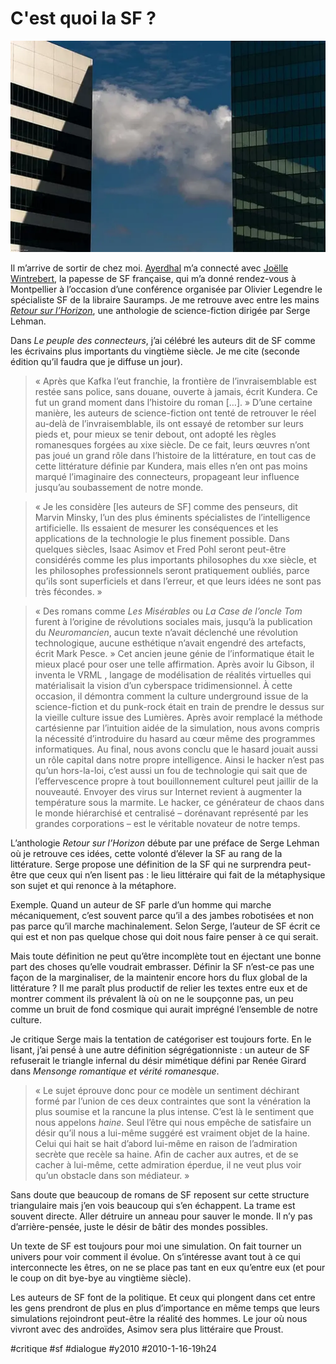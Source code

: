 # C'est quoi la SF ?

![](_i/2538282122_20cfa439a91.webp)

Il m’arrive de sortir de chez moi. [Ayerdhal](http://fr.wikipedia.org/wiki/Ayerdhal) m’a connecté avec [Joëlle Wintrebert](http://www.wintrebert.info/fr/), la papesse de SF française, qui m’a donné rendez-vous à Montpellier à l’occasion d’une conférence organisée par Olivier Legendre le spécialiste SF de la libraire Sauramps. Je me retrouve avec entre les mains [*Retour sur l’Horizon*](http://www.amazon.fr/Retour-sur-lhorizon-Quinze-science-fiction/dp/2207260550), une anthologie de science-fiction dirigée par Serge Lehman.

Dans *Le peuple des connecteurs*, j’ai célébré les auteurs dit de SF comme les écrivains plus importants du vingtième siècle. Je me cite (seconde édition qu’il faudra que je diffuse un jour).

> « Après que Kafka l’eut franchie, la frontière de l’invraisemblable est restée sans police, sans douane, ouverte à jamais, écrit Kundera. Ce fut un grand moment dans l’histoire du roman […]. » D’une certaine manière, les auteurs de science-fiction ont tenté de retrouver le réel au-delà de l’invraisemblable, ils ont essayé de retomber sur leurs pieds et, pour mieux se tenir debout, ont adopté les règles romanesques forgées au xixe siècle. De ce fait, leurs œuvres n’ont pas joué un grand rôle dans l’histoire de la littérature, en tout cas de cette littérature définie par Kundera, mais elles n’en ont pas moins marqué l’imaginaire des connecteurs, propageant leur influence jusqu’au soubassement de notre monde.

> « Je les considère [les auteurs de SF] comme des penseurs, dit Marvin Minsky, l’un des plus éminents spécialistes de l’intelligence artificielle. Ils essaient de mesurer les conséquences et les applications de la technologie le plus finement possible. Dans quelques siècles, Isaac Asimov et Fred Pohl seront peut-être considérés comme les plus importants philosophes du xxe siècle, et les philosophes professionnels seront pratiquement oubliés, parce qu’ils sont superficiels et dans l’erreur, et que leurs idées ne sont pas très fécondes. »

> « Des romans comme *Les Misérables* ou *La Case de l’oncle Tom* furent à l’origine de révolutions sociales mais, jusqu’à la publication du *Neuromancien*, aucun texte n’avait déclenché une révolution technologique, aucune esthétique n’avait engendré des artefacts, écrit Mark Pesce. » Cet ancien jeune génie de l’informatique était le mieux placé pour oser une telle affirmation. Après avoir lu Gibson, il inventa le VRML , langage de modélisation de réalités virtuelles qui matérialisait la vision d’un cyberspace tridimensionnel. À cette occasion, il démontra comment la culture underground issue de la science-fiction et du punk-rock était en train de prendre le dessus sur la vieille culture issue des Lumières. Après avoir remplacé la méthode cartésienne par l’intuition aidée de la simulation, nous avons compris la nécessité d’introduire du hasard au cœur même des programmes informatiques. Au final, nous avons conclu que le hasard jouait aussi un rôle capital dans notre propre intelligence. Ainsi le hacker n’est pas qu’un hors-la-loi, c’est aussi un fou de technologie qui sait que de l’effervescence propre à tout bouillonnement culturel peut jaillir de la nouveauté. Envoyer des virus sur Internet revient à augmenter la température sous la marmite. Le hacker, ce générateur de chaos dans le monde hiérarchisé et centralisé – dorénavant représenté par les grandes corporations – est le véritable novateur de notre temps.

L’anthologie *Retour sur l’Horizon* débute par une préface de Serge Lehman où je retrouve ces idées, cette volonté d’élever la SF au rang de la littérature. Serge propose une définition de la SF qui ne surprendra peut-être que ceux qui n’en lisent pas : le lieu littéraire qui fait de la métaphysique son sujet et qui renonce à la métaphore.

Exemple. Quand un auteur de SF parle d’un homme qui marche mécaniquement, c’est souvent parce qu’il a des jambes robotisées et non pas parce qu’il marche machinalement. Selon Serge, l’auteur de SF écrit ce qui est et non pas quelque chose qui doit nous faire penser à ce qui serait.

Mais toute définition ne peut qu’être incomplète tout en éjectant une bonne part des choses qu’elle voudrait embrasser. Définir la SF n’est-ce pas une façon de la marginaliser, de la maintenir encore hors du flux global de la littérature ? Il me paraît plus productif de relier les textes entre eux et de montrer comment ils prévalent là où on ne le soupçonne pas, un peu comme un bruit de fond cosmique qui aurait imprégné l’ensemble de notre culture.

Je critique Serge mais la tentation de catégoriser est toujours forte. En le lisant, j’ai pensé à une autre définition ségrégationniste : un auteur de SF refuserait le triangle infernal du désir mimétique défini par Renée Girard dans *Mensonge romantique et vérité romanesque*.

> « Le sujet éprouve donc pour ce modèle un sentiment déchirant formé par l’union de ces deux contraintes que sont la vénération la plus soumise et la rancune la plus intense. C’est là le sentiment que nous appelons *haine*. Seul l’être qui nous empêche de satisfaire un désir qu’il nous a lui-même suggéré est vraiment objet de la haine. Celui qui hait se hait d’abord lui-même en raison de l’admiration secrète que recèle sa haine. Afin de cacher aux autres, et de se cacher à lui-même, cette admiration éperdue, il ne veut plus voir qu’un obstacle dans son médiateur. »

Sans doute que beaucoup de romans de SF reposent sur cette structure triangulaire mais j’en vois beaucoup qui s’en échappent. La trame est souvent directe. Aller détruire un anneau pour sauver le monde. Il n’y pas d’arrière-pensée, juste le désir de bâtir des mondes possibles.

Un texte de SF est toujours pour moi une simulation. On fait tourner un univers pour voir comment il évolue. On s’intéresse avant tout à ce qui interconnecte les êtres, on ne se place pas tant en eux qu’entre eux (et pour le coup on dit bye-bye au vingtième siècle).

Les auteurs de SF font de la politique. Et ceux qui plongent dans cet entre les gens prendront de plus en plus d’importance en même temps que leurs simulations rejoindront peut-être la réalité des hommes. Le jour où nous vivront avec des androïdes, Asimov sera plus littéraire que Proust.

#critique #sf #dialogue #y2010 #2010-1-16-19h24
